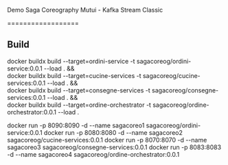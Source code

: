 Demo Saga Coreography Mutui - Kafka Stream Classic

==================

Build
-----

docker buildx build --target=ordini-service -t sagacoreog/ordini-service:0.0.1 --load . &&\
docker buildx build --target=cucine-services -t sagacoreog/cucine-services:0.0.1 --load . &&\
docker buildx build --target=consegne-services -t sagacoreog/consegne-services:0.0.1 --load . &&\
docker buildx build --target=ordine-orchestrator -t sagacoreog/ordine-orchestrator:0.0.1 --load .

docker run -p 8090:8090 -d --name sagacoreo1 sagacoreog/ordini-service:0.0.1
docker run -p 8080:8080 -d --name sagacoreo2 sagacoreog/cucine-services:0.0.1
docker run -p 8070:8070 -d --name sagacoreo3 sagacoreog/consegne-services:0.0.1
docker run -p 8083:8083 -d --name sagacoreo4 sagacoreog/ordine-orchestrator:0.0.1